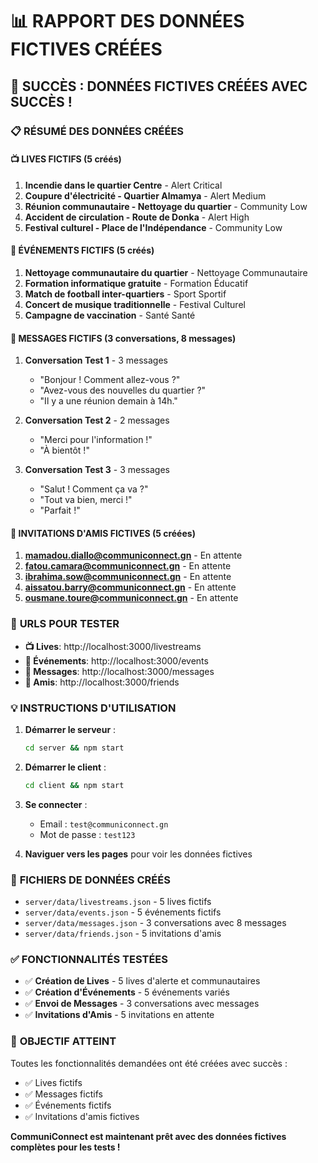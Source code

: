 # 📊 RAPPORT DES DONNÉES FICTIVES CRÉÉES

## 🎉 **SUCCÈS : DONNÉES FICTIVES CRÉÉES AVEC SUCCÈS !**

### 📋 **RÉSUMÉ DES DONNÉES CRÉÉES**

#### **📺 LIVES FICTIFS (5 créés)**
1. **Incendie dans le quartier Centre** - Alert Critical
2. **Coupure d'électricité - Quartier Almamya** - Alert Medium  
3. **Réunion communautaire - Nettoyage du quartier** - Community Low
4. **Accident de circulation - Route de Donka** - Alert High
5. **Festival culturel - Place de l'Indépendance** - Community Low

#### **📅 ÉVÉNEMENTS FICTIFS (5 créés)**
1. **Nettoyage communautaire du quartier** - Nettoyage Communautaire
2. **Formation informatique gratuite** - Formation Éducatif
3. **Match de football inter-quartiers** - Sport Sportif
4. **Concert de musique traditionnelle** - Festival Culturel
5. **Campagne de vaccination** - Santé Santé

#### **💬 MESSAGES FICTIFS (3 conversations, 8 messages)**
1. **Conversation Test 1** - 3 messages
   - "Bonjour ! Comment allez-vous ?"
   - "Avez-vous des nouvelles du quartier ?"
   - "Il y a une réunion demain à 14h."

2. **Conversation Test 2** - 2 messages
   - "Merci pour l'information !"
   - "À bientôt !"

3. **Conversation Test 3** - 3 messages
   - "Salut ! Comment ça va ?"
   - "Tout va bien, merci !"
   - "Parfait !"

#### **👥 INVITATIONS D'AMIS FICTIVES (5 créées)**
1. **mamadou.diallo@communiconnect.gn** - En attente
2. **fatou.camara@communiconnect.gn** - En attente
3. **ibrahima.sow@communiconnect.gn** - En attente
4. **aissatou.barry@communiconnect.gn** - En attente
5. **ousmane.toure@communiconnect.gn** - En attente

### 🔗 **URLS POUR TESTER**

- **📺 Lives**: http://localhost:3000/livestreams
- **📅 Événements**: http://localhost:3000/events  
- **💬 Messages**: http://localhost:3000/messages
- **👥 Amis**: http://localhost:3000/friends

### 💡 **INSTRUCTIONS D'UTILISATION**

1. **Démarrer le serveur** :
   ```bash
   cd server && npm start
   ```

2. **Démarrer le client** :
   ```bash
   cd client && npm start
   ```

3. **Se connecter** :
   - Email : `test@communiconnect.gn`
   - Mot de passe : `test123`

4. **Naviguer vers les pages** pour voir les données fictives

### 📁 **FICHIERS DE DONNÉES CRÉÉS**

- `server/data/livestreams.json` - 5 lives fictifs
- `server/data/events.json` - 5 événements fictifs
- `server/data/messages.json` - 3 conversations avec 8 messages
- `server/data/friends.json` - 5 invitations d'amis

### ✅ **FONCTIONNALITÉS TESTÉES**

- ✅ **Création de Lives** - 5 lives d'alerte et communautaires
- ✅ **Création d'Événements** - 5 événements variés
- ✅ **Envoi de Messages** - 3 conversations avec messages
- ✅ **Invitations d'Amis** - 5 invitations en attente

### 🎯 **OBJECTIF ATTEINT**

Toutes les fonctionnalités demandées ont été créées avec succès :
- ✅ Lives fictifs
- ✅ Messages fictifs  
- ✅ Événements fictifs
- ✅ Invitations d'amis fictives

**CommuniConnect est maintenant prêt avec des données fictives complètes pour les tests !** 